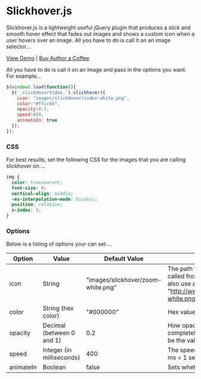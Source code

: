 Slickhover.js
==========

Slickhover.js is a lightweight useful jQuery plugin that produces a slick and smooth hover effect that fades out images and shows a custom icon when a user hovers over an image. All you have to do is call it on an image selector...

[View Demo](http://9bitstudios.github.com/slickhover/) | [Buy Author a Coffee](https://www.paypal.com/cgi-bin/webscr?cmd=_s-xclick&hosted_button_id=NNCJ79B2W6MUL)

All you have to do is call it on an image and pass in the options you want. For example...

```javascript
$(window).load(function(){
  $('.slickHoverVideo.').slickhover({
    icon: "images/slickHover/video-white.png",
    color:"#ffcc66",
    opacity:0.5,
    speed:800,
    animateIn: true
  });
});
```

### CSS

For best results, set the following CSS for the images that you are calling slickhover on....

```css
img {
  color: transparent;
  font-size: 0;
  vertical-align: middle;
  -ms-interpolation-mode: bicubic;
  position: relative;
  z-index: 2;
}
```

### Options

Below is a listing of options your can set....

| Option | Value | Default Value | Description | Example |
| --- | --- | --- | --- | --- |
| icon | String | "images/slickhover/zoom-white.png" | The path to the icon (relative to the place slickhover is called from -- not the location of the .js file.) You could also use an absolute path e.g. "http://www.yourwebsite.com/images/slickhover/zoom-white.png" | icon: "images/slickHover/video-white.png" |
color |  String (hex color) | "#000000" | Hex value that changes the color of the overlay | color: "#000033"
opacity | Decimal (between 0 and 1) | 0.2 | How opaque to make the image, with 0 being completely opaque and 1 having no opacity. 0.5 would be the value in-between | opacity: 0.6
speed | Integer (in milliseconds) | 400 | The speed of the fade and animation transition. 1000 ms = 1 second | speed: 800
animateIn | Boolean | false | Sets whether or not to animate the icon in on hover. | animateIn: true

